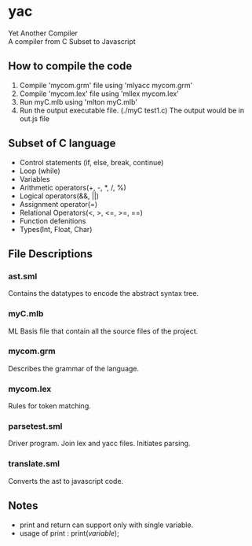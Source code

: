 # yac
Yet Another Compiler  
A compiler from C Subset to Javascript

## How to compile the code
1. Compile 'mycom.grm' file using 'mlyacc mycom.grm'
2. Compile 'mycom.lex' file using 'mllex mycom.lex'
3. Run myC.mlb using 'mlton myC.mlb'
4. Run the output executable file. (./myC test1.c) 
The output would be in out.js file

## Subset of C language
- Control statements (if, else, break, continue)
- Loop (while)
- Variables 
- Arithmetic operators(\+, \-, \*, \/, %)
- Logical operators(&&, ||)
- Assignment operator(=)
- Relational Operators(<, >, <=, >=, ==)
- Function defenitions
- Types(Int, Float, Char) 

## File Descriptions

### ast.sml
Contains the datatypes to encode the abstract syntax tree.

### myC.mlb
ML Basis file that contain all the source files of the project.

### mycom.grm
Describes the grammar of the language.

### mycom.lex
Rules for token matching.

### parsetest.sml
Driver program. Join lex and yacc files. Initiates parsing.

### translate.sml
Converts the ast to javascript code.

## Notes
- print and return can support only with single variable.
- usage of print :  print(*variable*); 
